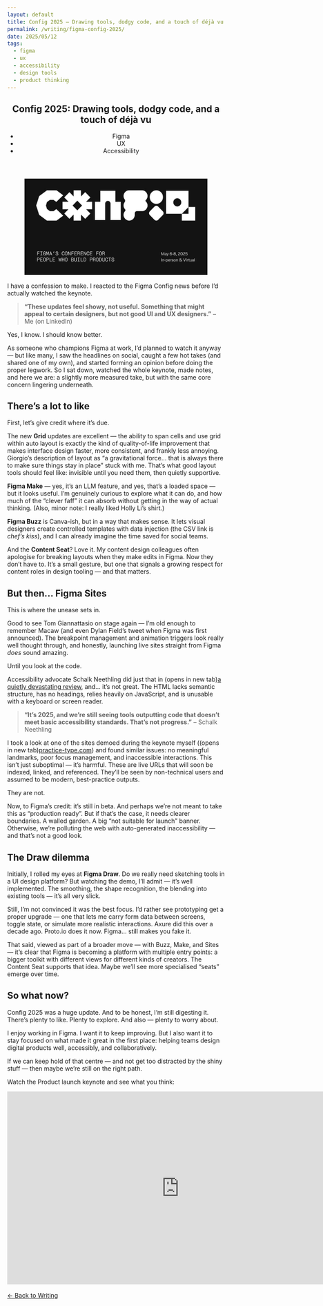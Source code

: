 ```yaml
---
layout: default
title: Config 2025 – Drawing tools, dodgy code, and a touch of déjà vu
permalink: /writing/figma-config-2025/
date: 2025/05/12
tags:
  - figma
  - ux
  - accessibility
  - design tools
  - product thinking
---
```


<article>

  <header>
    <h1>Config 2025: Drawing tools, dodgy code, and a touch of déjà vu</h1>
    <ul class="tags">
      <li>Figma</li>
      <li>UX</li>
      <li>Accessibility</li>
    </ul>
  </header>

  <figure>
      <img src="/assets/img/config_global_banner.png" alt="Banner image for Config Global. Figma's conference for people who build products. May 6-8, 2025. In-person & Virtual.">

  </figure>

  <p class="intro">I have a confession to make. I reacted to the Figma Config news before I’d actually watched the keynote.</p>

  <blockquote>
    <p><strong>“These updates feel showy, not useful. Something that might appeal to certain designers, but not good UI and UX designers.”</strong> – Me (on LinkedIn)</p>
  </blockquote>

  <p>Yes, I know. I should know better.</p>

  <p>As someone who champions Figma at work, I’d planned to watch it anyway — but like many, I saw the headlines on social, caught a few hot takes (and shared one of my own), and started forming an opinion before doing the proper legwork. So I sat down, watched the whole keynote, made notes, and here we are: a slightly more measured take, but with the same core concern lingering underneath.</p>

  <h2><span class="highlight">There’s a lot to like</span></h2>

  <p>First, let’s give credit where it’s due.</p>

  <p>The new <strong>Grid</strong> updates are excellent — the ability to span cells and use grid within auto layout is exactly the kind of quality-of-life improvement that makes interface design faster, more consistent, and frankly less annoying. Giorgio’s description of layout as “a gravitational force... that is always there to make sure things stay in place” stuck with me. That’s what good layout tools should feel like: invisible until you need them, then quietly supportive.</p>

  <p><strong>Figma Make</strong> — yes, it’s an LLM feature, and yes, that’s a loaded space — but it looks useful. I’m genuinely curious to explore what it can do, and how much of the “clever faff” it can absorb without getting in the way of actual thinking. (Also, minor note: I really liked Holly Li’s shirt.)</p>

  <p><strong>Figma Buzz</strong> is Canva-ish, but in a way that makes sense. It lets visual designers create controlled templates with data injection (the CSV link is <em>chef’s kiss</em>), and I can already imagine the time saved for social teams.</p>

  <p>And the <strong>Content Seat</strong>? Love it. My content design colleagues often apologise for breaking layouts when they make edits in Figma. Now they don’t have to. It’s a small gesture, but one that signals a growing respect for content roles in design tooling — and that matters.</p>

  <h2><span class="highlight">But then… Figma Sites</span></h2>

  <p>This is where the unease sets in.</p>

  <p>Good to see Tom Giannattasio on stage again — I’m old enough to remember Macaw (and even Dylan Field’s tweet when Figma was first announced). The breakpoint management and animation triggers look really well thought through, and honestly, launching live sites straight from Figma <em>does</em> sound amazing.</p>

  <p>Until you look at the code.</p>

  <p>Accessibility advocate Schalk Neethling did just that in <span class="visually-hidden">(opens in new tab)</span><a href="https://youtu.be/6g-HxLhFHhc?si=PVhBnUU_3362RSwh" target="_blank" rel="noopener noreferrer">a quietly devastating review</a>, and… it’s not great. The HTML lacks semantic structure, has no headings, relies heavily on JavaScript, and is unusable with a keyboard or screen reader.</p>
  
  <blockquote>
    <p><strong>“It’s 2025, and we’re still seeing tools outputting code that doesn’t meet basic accessibility standards. That’s not progress.”</strong> – Schalk Neethling</p>
  </blockquote>

  <p>I took a look at one of the sites demoed during the keynote myself (<span class="visually-hidden">(opens in new tab)</span><a href="https://www.practice-type.com/" target="_blank" rel="noopener noreferrer">practice-type.com</a>) and found similar issues: no meaningful landmarks, poor focus management, and inaccessible interactions. This isn’t just suboptimal — it’s harmful. These are live URLs that will soon be indexed, linked, and referenced. They’ll be seen by non-technical users and assumed to be modern, best-practice outputs.</p>
  <p>They are not.</p>

  <p>Now, to Figma’s credit: it’s still in beta. And perhaps we’re not meant to take this as “production ready”. But if that’s the case, it needs clearer boundaries. A walled garden. A big “not suitable for launch” banner. Otherwise, we’re polluting the web with auto-generated inaccessibility — and that’s not a good look.</p>

  <h2><span class="highlight">The Draw dilemma</span></h2>

  <p>Initially, I rolled my eyes at <strong>Figma Draw</strong>. Do we really need sketching tools in a UI design platform? But watching the demo, I’ll admit — it’s well implemented. The smoothing, the shape recognition, the blending into existing tools — it’s all very slick.</p>

  <p>Still, I’m not convinced it was the best focus. I’d rather see prototyping get a proper upgrade — one that lets me carry form data between screens, toggle state, or simulate more realistic interactions. Axure did this over a decade ago. Proto.io does it now. Figma… still makes you fake it.</p>

  <p>That said, viewed as part of a broader move — with Buzz, Make, and Sites — it’s clear that Figma is becoming a platform with multiple entry points: a bigger toolkit with different views for different kinds of creators. The Content Seat supports that idea. Maybe we’ll see more specialised “seats” emerge over time.</p>

  <h2><span class="highlight">So what now?</span></h2>

  <p>Config 2025 was a huge update. And to be honest, I’m still digesting it. There’s plenty to like. Plenty to explore. And also — plenty to worry about.</p>

  <p>I enjoy working in Figma. I want it to keep improving. But I also want it to stay focused on what made it great in the first place: helping teams design digital products well, accessibly, and collaboratively.</p>

  <p>If we can keep hold of that centre — and not get too distracted by the shiny stuff — then maybe we’re still on the right path.</p>

  <p>Watch the Product launch keynote and see what you think:</p>
  
  <div class="responsive-video">
    <iframe width="795" height="447" src="https://www.youtube.com/embed/5q8YAUTYAyk?si=2omUWcsJIRhfocSY" title="YouTube video player" frameborder="0" allow="accelerometer; autoplay; clipboard-write; encrypted-media; gyroscope; picture-in-picture; web-share" referrerpolicy="strict-origin-when-cross-origin" allowfullscreen></iframe>
  </div>

</article>

<nav class="page-nav" aria-label="Page navigation">
    <p><a href="/writing" class="button--secondary">← Back to Writing</a></p>
</nav>